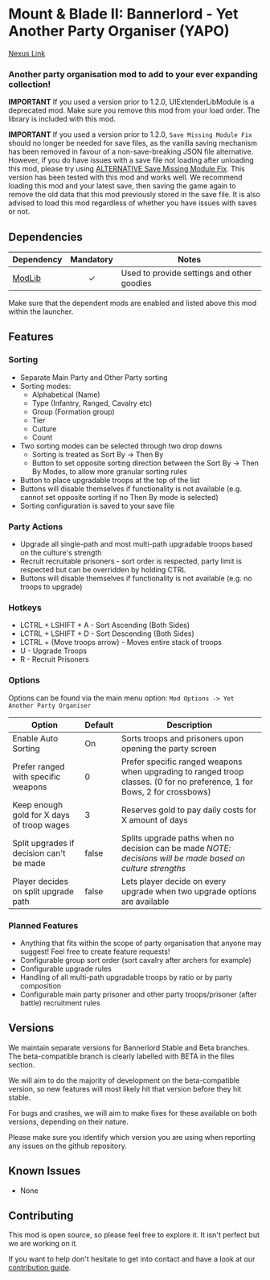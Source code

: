 # Mount &amp; Blade II: Bannerlord - Yet Another Party Organiser (YAPO)

[Nexus Link](https://www.nexusmods.com/mountandblade2bannerlord/mods/539)

### Another party organisation mod to add to your ever expanding collection!

**IMPORTANT** If you used a version prior to 1.2.0, UIExtenderLibModule is a deprecated mod. Make sure you remove this mod from your load order. The library is included with this mod.

**IMPORTANT** If you used a version prior to 1.2.0, `Save Missing Module Fix` should no longer be needed for save files, as the vanilla saving mechanism has been removed in favour of a non-save-breaking JSON file alternative.
However, if you do have issues with a save file not loading after unloading this mod, please try using [ALTERNATIVE Save Missing Module Fix](https://github.com/bmountney/Aragas.AltSaveSystemFix/releases/tag/1.3.0.0). This version has been tested with this mod and works well.
We recommend loading this mod and your latest save, then saving the game again to remove the old data that this mod previously stored in the save file.
It is also advised to load this mod regardless of whether you have issues with saves or not.

## Dependencies

| Dependency | Mandatory | Notes |
|------------|:---------:|-------|
| [ModLib](https://www.nexusmods.com/mountandblade2bannerlord/mods/592) | ✓ | Used to provide settings and other goodies |

Make sure that the dependent mods are enabled and listed above this mod within the launcher.

## Features

### Sorting

- Separate Main Party and Other Party sorting
- Sorting modes:
  - Alphabetical (Name)
  - Type (Infantry, Ranged, Cavalry etc)
  - Group (Formation group)
  - Tier
  - Culture
  - Count
- Two sorting modes can be selected through two drop downs
  - Sorting is treated as Sort By -> Then By
  - Button to set opposite sorting direction between the Sort By -> Then By Modes, to allow more granular sorting rules
- Button to place upgradable troops at the top of the list
- Buttons will disable themselves if functionality is not available (e.g. cannot set opposite sorting if no Then By mode is selected)
- Sorting configuration is saved to your save file

### Party Actions

- Upgrade all single-path and most multi-path upgradable troops based on the culture's strength
- Recruit recruitable prisoners - sort order is respected, party limit is respected but can be overridden by holding CTRL
- Buttons will disable themselves if functionality is not available (e.g. no troops to upgrade)

### Hotkeys

- LCTRL + LSHIFT + A - Sort Ascending (Both Sides)
- LCTRL + LSHIFT + D - Sort Descending (Both Sides)
- LCTRL + {Move troops arrow} - Moves entire stack of troops
- U - Upgrade Troops
- R - Recruit Prisoners

### Options

Options can be found via the main menu option:
`Mod Options -> Yet Another Party Organiser`

| Option | Default | Description |
|--------|---------|-------------|
| Enable Auto Sorting | On | Sorts troops and prisoners upon opening the party screen |
| Prefer ranged with specific weapons | 0 | Prefer specific ranged weapons when upgrading to ranged troop classes. (0 for no preference, 1 for Bows, 2 for crossbows) |
| Keep enough gold for X days of troop wages | 3 | Reserves gold to pay daily costs for X amount of days |
| Split upgrades if decision can't be made | false | Splits upgrade paths when no decision can be made _NOTE: decisions will be made based on culture strengths_ |
| Player decides on split upgrade path | false | Lets player decide on every upgrade when two upgrade options are available |

### Planned Features

- Anything that fits within the scope of party organisation that anyone may suggest! Feel free to create feature requests!
- Configurable group sort order (sort cavalry after archers for example)
- Configurable upgrade rules
- Handling of all multi-path upgradable troops by ratio or by party composition
- Configurable main party prisoner and other party troops/prisoner (after battle) recruitment rules

## Versions

We maintain separate versions for Bannerlord Stable and Beta branches. The beta-compatible branch is clearly labelled with BETA in the files section.

We will aim to do the majority of development on the beta-compatible version, so new features will most likely hit that version before they hit stable.

For bugs and crashes, we will aim to make fixes for these available on both versions, depending on their nature.

Please make sure you identify which version you are using when reporting any issues on the github repository.

## Known Issues

- None

## Contributing

This mod is open source, so please feel free to explore it. It isn't perfect but we are working on it.

If you want to help don't hesitate to get into contact and have a look at our [contribution guide](https://github.com/tbeswick96/BannerlordYetAnotherPartyOrganiser/wiki/Contributing).
